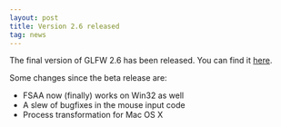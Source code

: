 ```yaml
---
layout: post
title: Version 2.6 released
tag: news
---
```


The final version of GLFW 2.6 has been released. You can find it
[here](download.html).

Some changes since the beta release are:

- FSAA now (finally) works on Win32 as well
- A slew of bugfixes in the mouse input code
- Process transformation for Mac OS X
